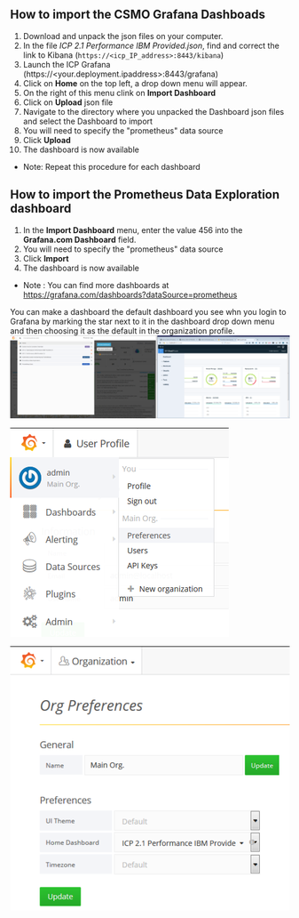 ## How to import the CSMO Grafana Dashboads
 1) Download and unpack the json files on your computer. 
 2) In the file *ICP 2.1 Performance IBM Provided.json*, find and correct the link to Kibana (`https://<icp_IP_address>:8443/kibana`)
 3) Launch the ICP Grafana (https://<your.deployment.ipaddress>:8443/grafana)
 4) Click on **Home** on the top left, a drop down menu will appear.
 5) On the right of this menu clink on **Import Dashboard** 
 6) Click on **Upload** json file
 7) Navigate to the directory where you unpacked the Dashboard json files and select the Dashboard to import
 8) You will need to specify the "prometheus" data source 
 9) Click **Upload**
 10) The dashboard is now available

 + Note: Repeat this procedure for each dashboard

## How to import the Prometheus Data Exploration dashboard
  1) In the **Import Dashboard** menu, enter the value 456 into the **Grafana.com Dashboard** field.
  2) You will need to specify the "prometheus" data source
  3) Click **Import**
  4) The dashboard is now available

 + Note : You can find more dashboards at https://grafana.com/dashboards?dataSource=prometheus
 
You can make a dashboard the default dashboard you see whn you login to Grafana by marking the star next to it in the dashboard drop down menu and then choosing it as the default in the organization profile.
![Dashboard Stars](images/dashboard-stars.png)

![org-menu](images/menu-orgpref.png)

![org-pref](images/orgpref.png)
